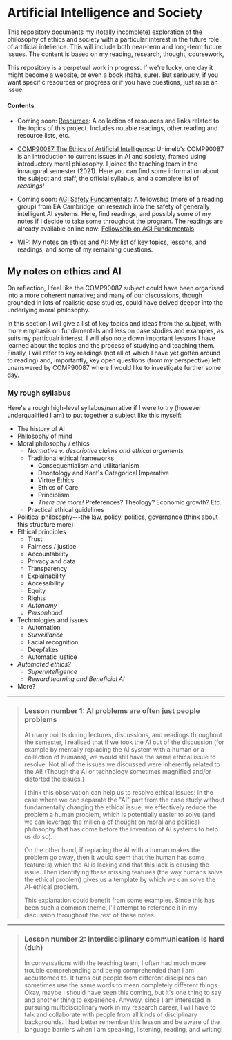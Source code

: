 # Artificial Intelligence and Society

This repository documents my (totally incomplete) exploration of the
philosophy of ethics and society with a particular interest in the future
role of artificial intelience. This will include both near-term and
long-term future issues.
The content is based on my reading, research, thought, coursework, 


This repository is a perpetual work in progress.
If we're lucky, one day it might become a website, or even a book (haha,
sure).
But seriously, if you want specific resources or progress or if you have
questions, just raise an issue.


#### Contents

* Coming soon:
  [Resources](resources.md):
  A collection of resources and links related to the topics of this project.
  Includes notable readings, other reading and resource lists, etc.

* [COMP90087 The Ethics of Artificial Intelligence](comp90087/):
  Unimelb's COMP90087 is an introduction to current issues in AI and society,
  framed using introductory moral philosophy.
  I joined the teaching team in the innaugural semester (2021).
  Here you can find some information about the subject and staff, the
  official syllabus, and a complete list of *readings!*

* Coming soon:
  [AGI Safety Fundamentals](agisf/):
  A fellowship (more of a reading group) from EA Cambridge, on research into
  the safety of generally intelligent AI systems.
  Here, find readings, and possibly some of my notes if I decide to take
  some throughout the program.
  The readings are already available online now:
  [Fellowship on AGI Fundamentals](https://www.eacambridge.org/agi-safety-fundamentals).

* WIP: [My notes on ethics and AI](my-notes-on-thecis-and-ai):
  My list of key topics, lessons, and readings, and some of my remaining
  questions.


## My notes on ethics and AI

On reflection, I feel like the COMP90087 subject could have been organised
into a more coherent narrative; and many of our discussions, though grounded
in lots of realistic case studies, could have delved deeper into the
underlying moral philosophy.

In this section I will give a list of key topics and ideas from
the subject, with more emphasis on fundamentals and less on case studies and
examples, as suits my particualr interest. I will also note down important
lessons I have learned about the topics and the process of studying and
teaching them. Finally, I will refer to key readings (not all of which I have
yet gotten around to reading) and, importantly, key open questions (from my
perspective) left unanswered by COMP90087 where I would like to investigate
further some day.

### My rough syllabus

Here's a rough high-level syllabus/narrative if I were to try (however
underqualified I am) to put together a subject like this myself:

* The history of AI
* Philosophy of mind
* Moral philosophy / ethics
  * *Normative v. descriptive claims and ethical arguments*
  * Traditional ethical frameworks
    * Consequentialism and utilitarianism
    * Deontology and Kant's Categorical Imperative
    * Virtue Ethics
    * Ethics of Care
    * Principlism
    * *There are more!* Preferences? Theology? Economic growth? Etc.
  * Practical ethical guidelines
* Political philosophy---the law, policy, politics, governance (think
  about this structure more)
* Ethical principles
  * Trust
  * Fairness / justice
  * Accountability
  * Privacy and data
  * Transparency
  * Explainability
  * Accessibility
  * Equity
  * Rights
  * *Autonomy*
  * *Personhood*
* Technologies and issues
  * Automation
  * *Surveillance*
  * Facial recognition
  * Deepfakes
  * Automatic justice
* *Automated ethics?*
  * *Superintelligence*
  * *Reward learning and Beneficial AI*
* More?

---

> ### Lesson number 1: AI problems are often just people problems
> 
> At many points during lectures, discussions, and readings throughout the
> semester, I realised that if we took the AI out of the discussion (for
> example by mentally replacing the AI system with a human or a collection of
> humans), we would still have the same ethical issue to resolve. 
> Not all of the issues we discussed were inherently related to the AI!
> (Though the AI or technology sometimes magnified and/or distorted the
> issues.)
> 
> I think this observation can help us to resolve ethical issues:
> In the case where we can separate the "AI" part from the case study without
> fundamentally changing the ethical issue, we effectively reduce the problem
> a human problem, which is potentially easier to solve
> (and we can leverage the millenia of thought on moral and political
> philosophy that has come before the invention of AI systems to help us do
> so).
> 
> On the other hand, if replacing the AI with a human makes the problem go
> away, then it would seem that the human has some feature(s) which the AI is
> lacking and that this lack is causing the issue. Then identifying these
> missing features (the way humans solve the ethical problem) gives us a
> template by which we can solve the AI-ethical problem.
> 
> This explanation could benefit from some examples. Since this has been such
> a common theme, I'll attempt to reference it in my discussion throughout the
> rest of these notes.

---

> ### Lesson number 2: Interdisciplinary communication is hard (duh)
> 
> In conversations with the teaching team, I often had much more trouble
> comprehending and being comprehended than I am accustomed to. It turns out
> people from different disciplines can sometimes use the same words to mean
> completely different things. Okay, maybe I should have seen this coming, but
> it's one thing to say and another thing to experience. Anyway, since I am
> interested in pursuing multidisciplinary work in my research career, I will
> have to talk and collaborate with people from all kinds of disciplinary
> backgrounds. I had better remember this lesson and be aware of the language
> barriers when I am speaking, listening, reading, and writing!
